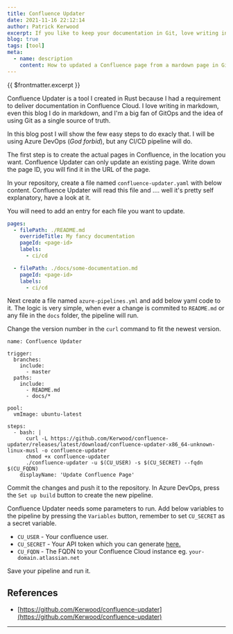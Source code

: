 ```yaml
---
title: Confluence Updater
date: 2021-11-16 22:12:14
author: Patrick Kerwood
excerpt: If you like to keep your documentation in Git, love writing in markdown but are somehow required to deliver documentation in Confluence, look no further. With Confluence Updater you can build a CI/CD pipeline to render a markdown page to html on change and upload it to Confluence Cloud.
blog: true
tags: [tool]
meta:
  - name: description
    content: How to updated a Confluence page from a mardown page in Git.
---
```


{{ $frontmatter.excerpt }}

Confluence Updater is a tool I created in Rust because I had a requirement to deliver documentation in Confluence Cloud. I love writing in markdown, even this blog I do in markdown, and I'm a big fan of GitOps and the idea of using Git as a single source of truth.

In this blog post I will show the few easy steps to do exacly that. I will be using Azure DevOps (_God forbid_), but any CI/CD pipeline will do.

The first step is to create the actual pages in Confluence, in the location you want. Confluence Updater can only update an existing page. Write down the page ID, you will find it in the URL of the page.

In your repository, create a file named `confluence-updater.yaml` with below content. Confluence Updater will read this file and .... well it's pretty self explanatory, have a look at it.

You will need to add an entry for each file you want to update.

```yml
pages:
  - filePath: ./README.md
    overrideTitle: My fancy documentation
    pageId: <page-id>
    labels:
      - ci/cd

  - filePath: ./docs/some-documentation.md
    pageId: <page-id>
    labels:
      - ci/cd
```

Next create a file named `azure-pipelines.yml` and add below yaml code to it. The logic is very simple, when ever a change is commited to `README.md` or any file in the `docs` folder, the pipeline will run.

Change the version number in the `curl` command to fit the newest version.

```yml{17,19}
name: Confluence Updater

trigger:
  branches:
    include:
      - master
  paths:
    include:
      - README.md
      - docs/*

pool:
  vmImage: ubuntu-latest

steps:
  - bash: |
      curl -L https://github.com/Kerwood/confluence-updater/releases/latest/download/confluence-updater-x86_64-unknown-linux-musl -o confluence-updater
      chmod +x confluence-updater
      ./confluence-updater -u $(CU_USER) -s $(CU_SECRET) --fqdn $(CU_FQDN)
    displayName: 'Update Confluence Page'
```

Commit the changes and push it to the repository. In Azure DevOps, press the `Set up build` button to create the new pipeline.

Confluence Updater needs some parameters to run. Add below variables to the pipeline by pressing the `Variables` button, remember to set `CU_SECRET` as a secret variable.

- `CU_USER` - Your confluence user.
- `CU_SECRET` - Your API token which you can generate [here.](https://id.atlassian.com/manage-profile/security/api-tokens)
- `CU_FQDN` - The FQDN to your Confluence Cloud instance eg. `your-domain.atlassian.net`

Save your pipeline and run it.

## References

- [https://github.com/Kerwood/confluence-updater](https://github.com/Kerwood/confluence-updater)

---

